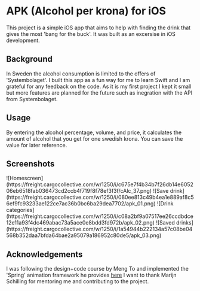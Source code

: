 # APK (Alcohol per krona) for iOS

This project is a simple iOS app that aims to help with finding the drink that gives the most 'bang for the buck'. It was built as an excersise in iOS development. 

<h2>Background</h2>

In Sweden the alcohol consumption is limited to the offers of 'Systembolaget'. I built this app as a fun way for me to learn Swift and I am grateful for any feedback on the code. As it is my first project I kept it small but more features are planned for the future such as inegration with the API from Systembolaget.

<h2>Usage</h2>

By entering the alcohol percentage, volume, and price, it calculates the amount of alcohol that you get for one swedish krona. You can save the value for later reference. 

<h2>Screenshots</h2>
![Homescreen](https://freight.cargocollective.com/w/1250/i/c675e7f4b34b7f26db14e605206eb6518fab036473cd2ccb4f719f8f78ef3f3f/cAlc_37.png)
![Save drink](https://freight.cargocollective.com/w/1250/i/080ee813c49b4ea1e889af8c56ef9fc93233ae122ce7ac36b0bc6ba29dea7702/apk_01.png)
![Drink categories](https://freight.cargocollective.com/w/1250/i/c08a2bf9a07517ee26ccdbdce12e11a93f4dc469abac73a5ace0e8bdd3fd972b/apk_02.png)
![Saved drinks](https://freight.cargocollective.com/w/1250/i/1a54944b222134a57c08be04568b352daa7bfda64bae2a95079a186952c80de5/apk_03.png)

<h2>Acknowledgements</h2>
I was following the design+code course by Meng To and implemented the 'Spring' animation framework he provides <a href="https://github.com/MengTo/Spring">here</a>
I want to thank Marijn Schilling for mentoring me and contributing to the project.


